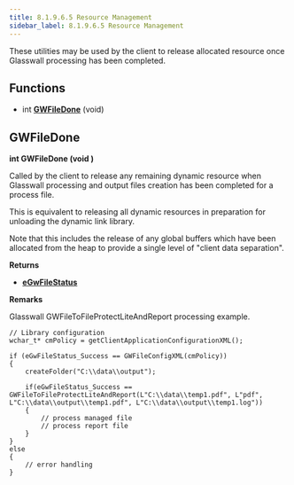 ```yaml
---
title: 8.1.9.6.5 Resource Management
sidebar_label: 8.1.9.6.5 Resource Management
---
```


These utilities may be used by the client to release allocated resource once Glasswall processing has been completed.

## Functions

- int [**GWFileDone**](#gwfiledone) (void)

## GWFileDone

**int GWFileDone (void )**

Called by the client to release any remaining dynamic resource when Glasswall processing and output files creation has been completed for a process file.

This is equivalent to releasing all dynamic resources in preparation for unloading the dynamic link library.

Note that this includes the release of any global buffers which have been allocated from the heap to provide a single level of &quot;client data separation&quot;.

**Returns**

- [**eGwFileStatus**](8_1_9_6_3-doc_proc/8_1_9_6_3_7-doc_proc_res/8_1_9_6_3_7_2-ret_stat_def.md#egwfilestatus)

**Remarks**

Glasswall GWFileToFileProtectLiteAndReport processing example.
```
// Library configuration
wchar_t* cmPolicy = getClientApplicationConfigurationXML();

if (eGwFileStatus_Success == GWFileConfigXML(cmPolicy))
{
    createFolder("C:\\data\\output");

    if(eGwFileStatus_Success == 
GWFileToFileProtectLiteAndReport(L"C:\\data\\temp1.pdf", L"pdf", 
L"C:\\data\\output\\temp1.pdf", L"C:\\data\\output\\temp1.log"))
    {
        // process managed file
        // process report file
    }
}
else
{
    // error handling
}
```